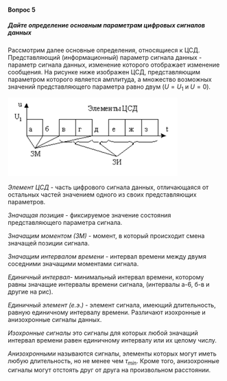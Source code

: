 #### Вопрос 5

##### Дайте определение основным параметрам цифровых сигналов данных

Рассмотрим далее основные определения, относящиеся к ЦСД. Представляющий (информационный) параметр сигнала данных - параметр сигнала данных, изменение которого отображает изменение сообщения. На рисунке ниже изображен ЦСД, представляющим параметром которого является амплитуда, а множество возможных значений представляющего параметра равно двум $(U=U_1$ и $U=0)$. 

![image-20220618185657626](Answer_1_5/image-20220618185657626.png)

*Элемент ЦСД* - часть цифрового сигнала данных, отличающаяся от остальных частей значением одного из своих представляющих параметров. 

*Значащая позиция* - фиксируемое значение состояния представляющего параметра сигнала. 

*Значащим моментом (ЗМ)* - момент, в который происходит смена значащей позиции сигнала. 

*Значащим интервалом времени* - интервал времени между двумя соседними значащими моментами сигнала. 

*Единичный интервал*- минимальный интервал времени, которому равны значащие интервалы времени сигнала, (интервалы а-6, б-в и другие на рис). 

*Единичный элемент (е.э.)* - элемент сигнала, имеющий длительность, равную единичному интервалу времени. Различают изохронные и анизохронные сигналы данных. 

*Изохронные сигналы* это сигналы для которых любой значащий интервал времени равен единичному интервалу или их целому числу. 

*Анизохронными* называются сигналы, элементы которых могут иметь любую длительность, но не менее чем $\tau_{min}$. Кроме того, анизохронные сигналы могут отстоять друг от друга на произвольном расстоянии. 
